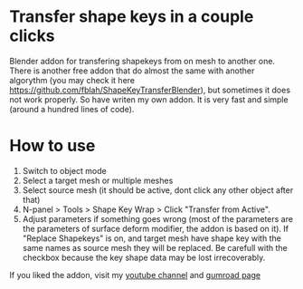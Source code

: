 # Transfer shape keys in a couple clicks
Blender addon for transfering shapekeys from on mesh to another one. There is another free addon that do almost the same with another algorythm (you may check it here https://github.com/fblah/ShapeKeyTransferBlender), but sometimes it does not work properly. So have writen my own addon. It is very fast and simple (around a hundred lines of code).

# How to use
1) Switch to object mode
1) Select a target mesh or multiple meshes
2) Select source mesh (it should be active, dont click any other object after that)
3) N-panel > Tools > Shape Key Wrap > Click "Transfer from Active".
4) Adjust parameters if something goes wrong (most of the parameters are the parameters of surface deform modifier, the addon is based on it). If "Replace Shapekeys" is on, and target mesh have shape key with the same names as source mesh they will be replaced. Be carefull with the checkbox because the key shape data may be lost irrecoverably.


If you liked the addon, visit my [youtube channel](https://www.youtube.com/@squeezypixels) and  [gumroad page](https://squeezypixels.gumroad.com/l/shapekeywrap)
